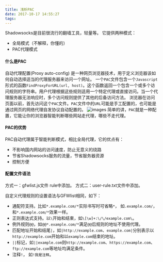 ```yaml
---
title: 浅析PAC
date: 2017-10-17 14:55:27
tags:
---
```

Shadowsocks是目前很流行的翻墙工具，轻量等。
它提供两种模式：
* 全局模式（不解释，你懂的）
* PAC代理模式

#### 什么是PAC
自动代理配置(Proxy auto-config) 是一种网页浏览器技术，用于定义浏览器该如何自动选择适当的代理服务器来访问一个网址。
一个`PAC`文件包含一个`Javascript`形式的函数`FindProxyForURL(url, host)`。这个函数返回一个包含一个或多个访问规则的字符串。用户代理根据这些规则适用一个特定代理或直接访问。当一个代理服务器无法响应时，多个访问规则提供了其他的后备访问方法。
浏览器在访问页面以前，首先访问这个`PAC`文件。`PAC`文件中的`URL`可能是手工配置的，也可能是通过网页的网络代理自发协议自动配置的。
![images]()
简单的讲，`PAC`就是一种配置，它能让你的浏览器智能判断哪些网站走代理，哪些不走代理。

#### PAC的优势
PAC自动代理属于智能判断模式，相比全局代理，它的优点有：
* 不影响国内网站的访问速度，防止无意义的绕路
* 节省Shadowsocks服务的流量，节省服务器资源
* 控制方便

#### 配置文件语法
方式一：gfwlist.js文件 rule中添加。
方式二：user-rule.txt文件中添加。

自定义代理规则的设置语法与GFWlist相同，如下：
* 通配符支持。比如`*.example.com/*`实际书写时可省略`*`， 如`.example.com/`，和`*.example.com/*`效果一样。
* 正则表达式支持。以`\`开始和结束，如`\[\w]+:\/\/example.com\`。
* 例外规则`@@`，如`@@*.example.com/*`满足`@@`后规则的地址不使用代理。
* 匹配地址开始和结尾`|`，如`|http://example.com`、`example.com|`分别表示以`http://example.com`开始和以`example.com`结束的地址。
* `||`标记，如`||example.com`则`http://example.com`、`https://example.com`、`ftp://example.com`等地址均满足条件。
* 注释`!`， 如`!我是注释`。